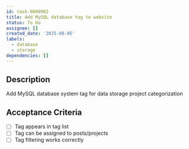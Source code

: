 ```yaml
---
id: task-0000982
title: Add MySQL database tag to website
status: To Do
assignee: []
created_date: '2025-08-05'
labels:
  - database
  - storage
dependencies: []
---
```


## Description

Add MySQL database system tag for data storage project categorization

## Acceptance Criteria

- [ ] Tag appears in tag list
- [ ] Tag can be assigned to posts/projects
- [ ] Tag filtering works correctly
